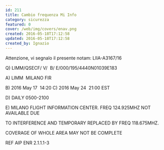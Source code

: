 ```yaml
---
id: 211
title: Cambio frequenza Mi Info
category: sicurezza
featured: 0
cover: /web/img/covers/enav.png
created: 2016-05-18T17:12:58
updated: 2016-05-18T17:12:58
created_by: Ignazio
---
```


Attenzione, vi segnalo il presente notam: LIIA-A3167/16

Q) LIMM/QSECF/ V/  B/ E/000/195/4440N01039E183

A) LIMM  MILANO FIR

B) 2016 May 17  14:20 <span class="ml-4">C)</span> 2016 May 24  21:00 EST

D) DAILY 0500-2100

E) MILANO FLIGHT INFORMATION CENTER. FREQ 124.925MHZ NOT AVAILABLE DUE

<p class="pl-4">
TO INTERFERENCE AND TEMPORARY REPLACED BY FREQ 118.675MHZ.
</p>

<p class="pl-4">
COVERAGE OF WHOLE AREA MAY NOT BE COMPLETE
</p>

REF AIP ENR 2.1.1.1-3
